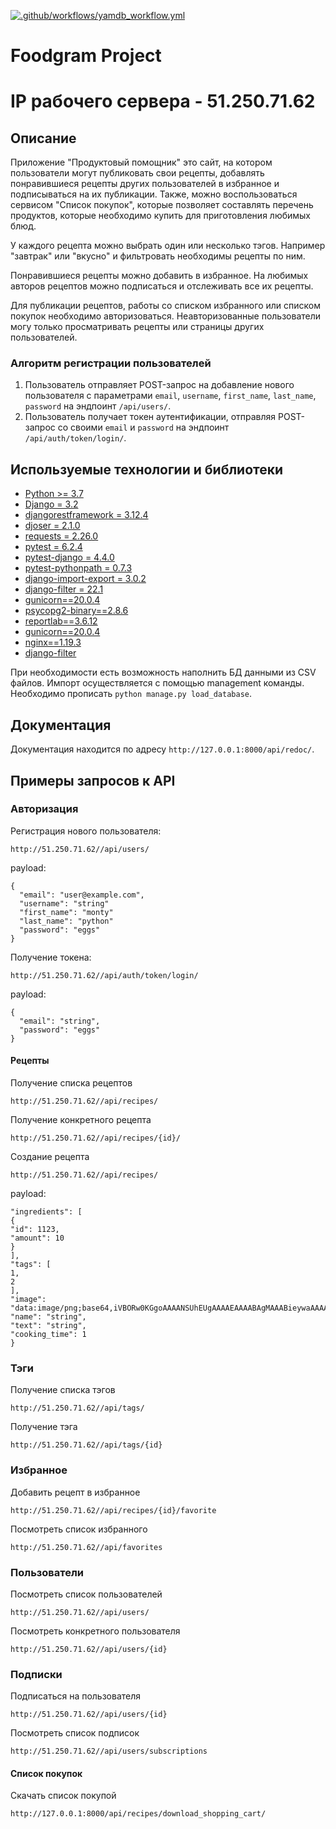 [![.github/workflows/yamdb_workflow.yml](https://github.com/admiration91/foodgram-project-react/actions/workflows/main.yml/badge.svg)](https://github.com/admiration91/foodgram-project-react/actions/workflows/main.yml)
# Foodgram Project

# IP рабочего сервера - 51.250.71.62

## Описание

Приложение "Продуктовый помощник" это сайт, на котором пользователи могут публиковать свои рецепты, добавлять понравившиеся рецепты других пользователей в избранное и подписываться на их публикации. Также, можно воспользоваться сервисом "Список покупок", которые позволяет составлять перечень продуктов, которые необходимо купить для приготовления любимых блюд.

У каждого рецепта можно выбрать один или несколько тэгов. Например "завтрак" или "вкусно" и фильтровать необходимы рецепты по ним.

Понравившиеся рецепты можно добавить в избранное. На любимых авторов рецептов можно подписаться и отслеживать все их рецепты.

Для публикации рецептов, работы со списком избранного или списком покупок необходимо авторизоваться. Неавторизованные пользователи могу только просматривать рецепты или страницы других пользователей.

### Алгоритм регистрации пользователей
1. Пользователь отправляет POST-запрос на добавление нового пользователя с параметрами `email`, `username`, `first_name`, `last_name`, `password` на эндпоинт `/api/users/`.
2. Пользователь получает токен аутентификации, отправляя POST-запрос со своими `email` и `password` на эндпоинт `/api/auth/token/login/`.

## Используемые технологии и библиотеки
-   [Python >= 3.7](https://www.python.org/)
-   [Django = 3.2](https://www.djangoproject.com/)
-   [djangorestframework = 3.12.4](https://www.django-rest-framework.org/)
-   [djoser = 2.1.0](https://djoser.readthedocs.io/en/latest/getting_started.html)
-   [requests = 2.26.0](https://requests.readthedocs.io/en/latest/user/quickstart/)
-   [pytest = 6.2.4](https://docs.pytest.org/en/7.1.x/getting-started.html)
-   [pytest-django = 4.4.0](https://pytest-django.readthedocs.io/en/latest/tutorial.html)
-   [pytest-pythonpath = 0.7.3](https://pypi.org/project/pytest-pythonpath/)
-   [django-import-export = 3.0.2](https://django-import-export.readthedocs.io/en/latest/getting_started.html)
-   [django-filter = 22.1](https://django-filter.readthedocs.io/)
-   [gunicorn==20.0.4](https://docs.gunicorn.org/en/stable/settings.html)
-   [psycopg2-binary==2.8.6](https://www.psycopg.org/docs/)
-   [reportlab==3.6.12](https://docs.reportlab.com/)
-   [gunicorn==20.0.4](https://github.com/benoitc/gunicorn)
-   [nginx==1.19.3](https://nginx.org/ru/docs/)
-   [django-filter](https://django-filter.readthedocs.io/en/stable/)


При необходимости есть возможность наполнить БД данными из CSV файлов. Импорт осуществляется с помощью management команды. Необходимо прописать `python manage.py load_database`.

## Документация
Документация находится по адресу `http://127.0.0.1:8000/api/redoc/`.


## Примеры запросов к API

### Авторизация

Регистрация нового пользователя:
```POST
http://51.250.71.62//api/users/
```
payload:
```application/json
{
  "email": "user@example.com",
  "username": "string"
  "first_name": "monty"
  "last_name": "python"
  "password": "eggs"
}
```

Получение токена:
```POST
http://51.250.71.62//api/auth/token/login/
```
payload:
```application/json
{
  "email": "string",
  "password": "eggs"
}
```

#### Рецепты

Получение списка рецептов
```GET
http://51.250.71.62//api/recipes/
```

Получение конкретного рецепта
```GET
http://51.250.71.62//api/recipes/{id}/
```

Создание рецепта
```POST
http://51.250.71.62//api/recipes/
```
payload:
```application/json
"ingredients": [
{
"id": 1123,
"amount": 10
}
],
"tags": [
1,
2
],
"image": "data:image/png;base64,iVBORw0KGgoAAAANSUhEUgAAAAEAAAABAgMAAABieywaAAAACVBMVEUAAAD///9fX1/S0ecCAAAACXBIWXMAAA7EAAAOxAGVKw4bAAAACklEQVQImWNoAAAAggCByxOyYQAAAABJRU5ErkJggg==",
"name": "string",
"text": "string",
"cooking_time": 1
}
```
### Тэги
Получение списка тэгов
```GET
http://51.250.71.62//api/tags/
```

Получение тэга
```GET
http://51.250.71.62//api/tags/{id}
```

### Избранное

Добавить рецепт в избранное
```POST
http://51.250.71.62//api/recipes/{id}/favorite
```

Посмотреть список избранного
```GET
http://51.250.71.62//api/favorites
```

### Пользователи

Посмотреть список пользователей
```GET
http://51.250.71.62//api/users/
```

Посмотреть конкретного пользователя
```GET
http://51.250.71.62//api/users/{id}
```

### Подписки

Подписаться на пользователя
```POST
http://51.250.71.62//api/users/{id}
```

Посмотреть список подписок
```GET
http://51.250.71.62//api/users/subscriptions
```

#### Список покупок
Скачать список покупой
```GET
http://127.0.0.1:8000/api/recipes/download_shopping_cart/
```
